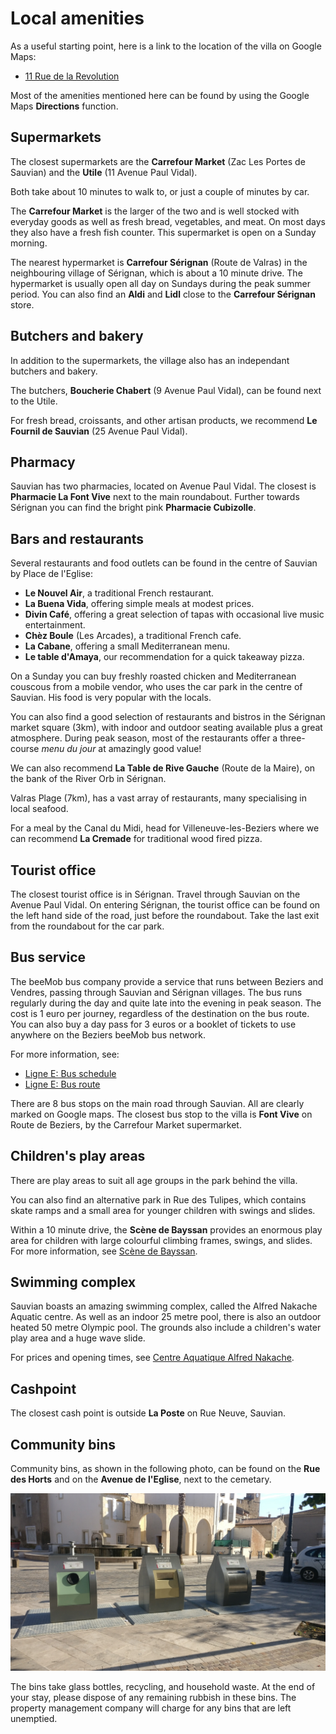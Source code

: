 # Local amenities

As a useful starting point, here is a link to the location of the villa on Google Maps: 

- <a href="https://www.google.com/maps/place/11+Rue+de+la+R%C3%A9volution,+34410+Sauvian,+France/@43.2899838,3.246942,17z/data=!3m1!4b1!4m5!3m4!1s0x12b10ffa6f06af0b:0xb852f731129424ce!8m2!3d43.2899838!4d3.2491307" target="_blank" >11 Rue de la Revolution</a>

Most of the amenities mentioned here can be found by using the Google Maps **Directions** function.

## Supermarkets

The closest supermarkets are the **Carrefour Market** (Zac Les Portes de Sauvian) and the **Utile** (11 Avenue  Paul Vidal).

Both take about 10 minutes to walk to, or just a couple of minutes by car. 

The **Carrefour Market** is the larger of the two and is well stocked with everyday goods as well as fresh bread, vegetables, and meat. On most days they also have a fresh fish counter. This supermarket is open on a Sunday morning. 

The nearest hypermarket is **Carrefour Sérignan** (Route de Valras) in the neighbouring village of Sérignan, which is about a 10 minute drive. The hypermarket is usually open all day on Sundays during the peak summer period. You can also find an **Aldi** and **Lidl** close to the **Carrefour Sérignan** store.

## Butchers and bakery

In addition to the supermarkets, the village also has an independant butchers and bakery. 

The butchers, **Boucherie Chabert** (9 Avenue Paul Vidal), can be found next to the Utile.

For fresh bread, croissants, and other artisan products, we recommend **Le Fournil de Sauvian** (25 Avenue Paul Vidal). 

## Pharmacy

Sauvian has two pharmacies, located on Avenue Paul Vidal. The closest is **Pharmacie La Font Vive** next to the main roundabout. Further towards Sérignan you can find the bright pink **Pharmacie Cubizolle**. 

## Bars and restaurants

Several restaurants and food outlets can be found in the centre of Sauvian by Place de l'Eglise:

- **Le Nouvel Air**, a traditional French restaurant. 
- **La Buena Vida**, offering simple meals at modest prices.
- **Divin Café**, offering a great selection of tapas with occasional live music entertainment.
- **Chèz Boule** (Les Arcades), a traditional French cafe.
- **La Cabane**, offering a small Mediterranean menu.
- **Le table d'Amaya**, our recommendation for a quick takeaway pizza. 

On a Sunday you can buy freshly roasted chicken and Mediterranean couscous from a
mobile vendor, who uses the car park in the centre of Sauvian. His food is very popular with the locals.

You can also find a good selection of restaurants and bistros in the Sérignan market
square (3km), with indoor and outdoor seating available plus a great atmosphere. During
peak season, most of the restaurants offer a three-course *menu du jour* at amazingly good
value!

We can also recommend **La Table de Rive Gauche** (Route de la Maire), on the bank of the River Orb in Sérignan.

Valras Plage (7km), has a vast array of restaurants, many specialising in local seafood.

For a meal by the Canal du Midi, head for Villeneuve-les-Beziers where we can
recommend **La Cremade** for traditional wood fired pizza.

## Tourist office 

The closest tourist office is in Sérignan. Travel through Sauvian on the Avenue Paul Vidal. On entering Sérignan, the tourist office can be found on the left hand side of the road, just before the roundabout. Take the last exit from the roundabout for the car park.

## Bus service

The beeMob bus company provide a service that runs between Beziers and Vendres, passing through Sauvian and Sérignan villages. The bus runs regularly during the day and quite late into the evening in peak season. The cost is 1 euro per journey, regardless of the destination on the bus route. You can also buy a day pass for 3 euros or a booklet of tickets to use anywhere on the Beziers beeMob bus network.

For more information, see:

- [Ligne E: Bus schedule](https://maps.mybus.io/beziers/voyager/lignes/de-gaulle-port-conchylicole/) 
- [Ligne E: Bus route](https://maps.mybus.io/beziers/voyager/plan-du-reseau/)

There are 8 bus stops on the main road through Sauvian. All are clearly marked on Google maps. The closest bus stop to the villa is **Font Vive** on Route de Beziers, by the Carrefour Market supermarket. 

## Children's play areas

There are play areas to suit all age groups in the park behind the villa. 

You can also find an alternative park in Rue des Tulipes, which contains skate ramps and a small area for younger children with swings and slides.

Within a 10 minute drive, the **Scène de Bayssan** provides an enormous play area for children with large colourful climbing frames, swings, and slides. For more information, see [Scène de Bayssan](daysout.md#scene-de-bayssan).

## Swimming complex

Sauvian boasts an amazing swimming complex, called the Alfred Nakache Aquatic centre. As well as an indoor 25 metre pool, there is also an outdoor heated 50 metre Olympic pool. The grounds also include a children's water play area and a huge wave slide. 

For prices and opening times, see [Centre Aquatique Alfred Nakache](https://www.beziers-mediterranee.com/equipement/centre-aquatique-alfred-nakache/).

## Cashpoint

The closest cash point is outside **La Poste** on Rue Neuve, Sauvian.

## Community bins

Community bins, as shown in the following photo, can be found on the **Rue des Horts** and on the **Avenue de l'Eglise**, next to the cemetary. 

![Communal bins](./images/bins.jpg)

The bins take glass bottles, recycling, and household waste. At the end of your stay, please dispose of any remaining rubbish in these bins. The property management company will charge for any bins that are left unemptied.

